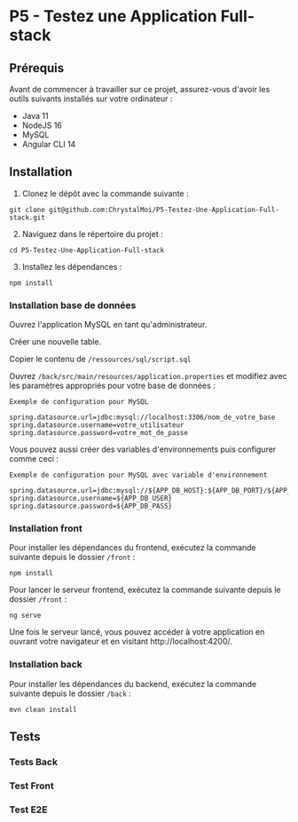 # P5 - Testez une Application Full-stack

## Prérequis

Avant de commencer à travailler sur ce projet, assurez-vous d'avoir les outils suivants installés sur votre ordinateur :

- Java 11
- NodeJS 16
- MySQL
- Angular CLI 14

## Installation

1. Clonez le dépôt avec la commande suivante :

```
git clone git@github.com:ChrystalMoi/P5-Testez-Une-Application-Full-stack.git
```

2. Naviguez dans le répertoire du projet :

```
cd P5-Testez-Une-Application-Full-stack
```

3. Installez les dépendances :

```
npm install
```

### Installation base de données

Ouvrez l'application MySQL en tant qu'administrateur.

Créer une nouvelle table.

Copier le contenu de `/ressources/sql/script.sql`

Ouvrez `/back/src/main/resources/application.properties` et modifiez avec les paramètres appropriés pour votre base de données :

```
Exemple de configuration pour MySQL

spring.datasource.url=jdbc:mysql://localhost:3306/nom_de_votre_base
spring.datasource.username=votre_utilisateur
spring.datasource.password=votre_mot_de_passe
```

Vous pouvez aussi créer des variables d'environnements puis configurer comme ceci :

```
Exemple de configuration pour MySQL avec variable d'environnement

spring.datasource.url=jdbc:mysql://${APP_DB_HOST}:${APP_DB_PORT}/${APP_DB_NAME}
spring.datasource.username=${APP_DB_USER}
spring.datasource.password=${APP_DB_PASS}
```

### Installation front

Pour installer les dépendances du frontend, exécutez la commande suivante depuis le dossier `/front` :

```
npm install
```

Pour lancer le serveur frontend, exécutez la commande suivante depuis le dossier `/front` :

```
ng serve
```

Une fois le serveur lancé, vous pouvez accéder à votre application en ouvrant votre navigateur et en visitant http://localhost:4200/.

### Installation back

Pour installer les dépendances du backend, exécutez la commande suivante depuis le dossier `/back` :

```
mvn clean install
```

## Tests

### Tests Back

### Test Front

### Test E2E
